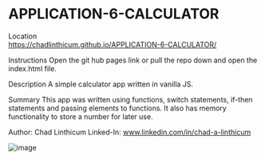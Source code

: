 # APPLICATION-6-CALCULATOR

Location  
https://chadlinthicum.github.io/APPLICATION-6-CALCULATOR/

Instructions
Open the git hub pages link or pull the repo down and open the index.html file. 

Description
A simple calculator app written in vanilla JS. 

Summary
This app was written using functions, switch statements, if-then statements and passing elements to functions. 
It also has memory functionality to store a number for later use. 

Author: Chad Linthicum
Linked-In: www.linkedin.com/in/chad-a-linthicum



![image](https://user-images.githubusercontent.com/10480470/147149981-1a49e78d-1573-4fd3-b69b-3df2b0baeb90.png)
